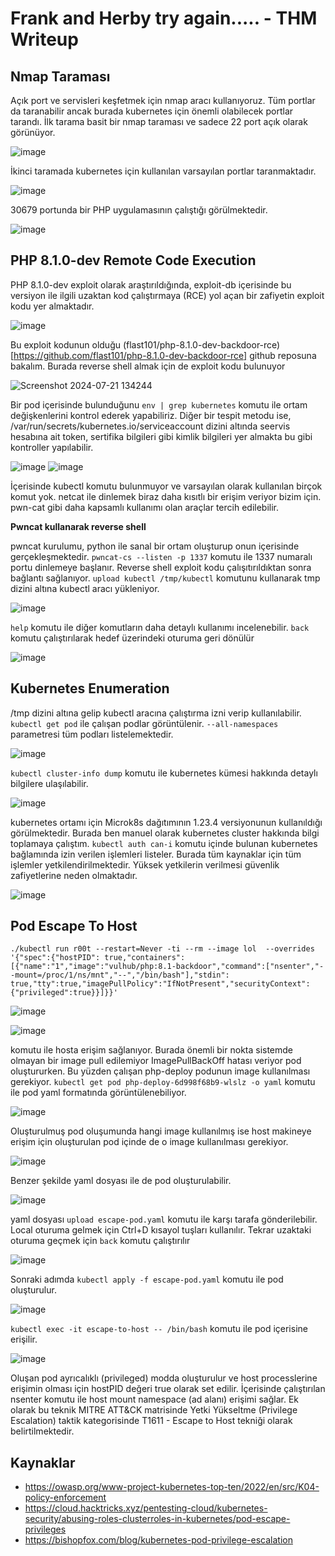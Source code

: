 # Frank and Herby try again..... - THM Writeup
## Nmap Taraması
Açık port ve servisleri keşfetmek için nmap aracı kullanıyoruz. Tüm portlar da taranabilir ancak burada kubernetes için önemli olabilecek portlar tarandı. İlk tarama basit bir nmap taraması ve sadece 22 port açık olarak görünüyor.

![image](https://github.com/user-attachments/assets/326b2bf8-8ae5-4ce3-ad04-4a10fabacf64)

İkinci taramada kubernetes için kullanılan varsayılan portlar taranmaktadır.

![image](https://github.com/user-attachments/assets/b4b6f79c-224c-4b16-998a-4c895b9c3769)

30679 portunda bir PHP uygulamasının çalıştığı görülmektedir. 

![image](https://github.com/user-attachments/assets/b6534197-37a6-4bc0-9fb0-12677028f478)

## PHP 8.1.0-dev Remote Code Execution

PHP 8.1.0-dev exploit olarak araştırıldığında, exploit-db içerisinde bu versiyon ile ilgili uzaktan kod çalıştırmaya (RCE) yol açan bir zafiyetin exploit kodu yer almaktadır.

![image](https://github.com/user-attachments/assets/810c2bfd-d8eb-4a0c-a00d-2b0e6d14f8f3)

Bu exploit kodunun olduğu (flast101/php-8.1.0-dev-backdoor-rce)[https://github.com/flast101/php-8.1.0-dev-backdoor-rce] github reposuna bakalım. Burada reverse shell almak için de exploit kodu bulunuyor 

![Screenshot 2024-07-21 134244](https://github.com/user-attachments/assets/6bac4f8e-de7d-43e5-8759-ef321a6adaa0)

Bir pod içerisinde bulunduğunu `env | grep kubernetes` komutu ile ortam değişkenlerini kontrol ederek yapabiliriz. Diğer bir tespit metodu ise, /var/run/secrets/kubernetes.io/serviceaccount dizini altında seervis hesabına ait token, sertifika bilgileri gibi kimlik bilgileri yer almakta bu gibi kontroller yapılabilir.

![image](https://github.com/user-attachments/assets/7a892395-b19b-41bb-b00c-d3fb12ba2dff)
![image](https://github.com/user-attachments/assets/ef5b0afe-d70d-4c4e-8f64-d56c2916d346)


İçerisinde kubectl komutu bulunmuyor ve varsayılan olarak kullanılan birçok komut yok. netcat ile dinlemek biraz daha kısıtlı bir erişim veriyor bizim için. pwn-cat gibi daha kapsamlı kullanımı olan araçlar tercih edilebilir.

**Pwncat kullanarak reverse shell**

pwncat kurulumu, python ile sanal bir ortam oluşturup onun içerisinde gerçekleşmektedir. `pwncat-cs --listen -p 1337` komutu ile 1337 numaralı portu dinlemeye başlanır. Reverse shell exploit kodu çalışıtırıldıktan sonra bağlantı sağlanıyor. `upload kubectl /tmp/kubectl` komutunu kullanarak tmp dizini altına kubectl aracı yükleniyor.

![image](https://github.com/user-attachments/assets/f2205d0f-1f58-465e-b8c0-a3df7b617338)

`help` komutu ile diğer komutların daha detaylı kullanımı incelenebilir. `back` komutu çalıştırılarak hedef üzerindeki oturuma geri dönülür

![image](https://github.com/user-attachments/assets/8fcc79d5-9ad2-4c0f-a60b-86e7f01e2c0f)

## Kubernetes Enumeration

/tmp dizini altına gelip kubectl aracına çalıştırma izni verip kullanılabilir. `kubectl get pod` ile çalışan podlar görüntülenir. `--all-namespaces` parametresi tüm podları listelemektedir.

![image](https://github.com/user-attachments/assets/a70d363b-555a-4f06-9ce4-c08679859950)

`kubectl cluster-info dump` komutu ile kubernetes kümesi hakkında detaylı bilgilere ulaşılabilir.

![image](https://github.com/user-attachments/assets/dbbca957-43dc-4e37-880c-516c69d3ef92)

kubernetes ortamı için Microk8s dağıtımının 1.23.4 versiyonunun kullanıldığı görülmektedir. Burada ben manuel olarak kubernetes cluster hakkında bilgi toplamaya çalıştım. `kubectl auth can-i` komutu içinde bulunan kubernetes bağlamında izin verilen işlemleri listeler. Burada tüm kaynaklar için tüm işlemler yetkilendirilmektedir. Yüksek yetkilerin verilmesi güvenlik zafiyetlerine neden olmaktadır.

![image](https://github.com/user-attachments/assets/36032946-1414-4f7d-9408-02cd819e096c)

## Pod Escape To Host

`./kubectl run r00t --restart=Never -ti --rm --image lol  --overrides '{"spec":{"hostPID": true,"containers":[{"name":"1","image":"vulhub/php:8.1-backdoor","command":["nsenter","--mount=/proc/1/ns/mnt","--","/bin/bash"],"stdin": true,"tty":true,"imagePullPolicy":"IfNotPresent","securityContext":{"privileged":true}}]}}'`

![image](https://github.com/user-attachments/assets/02850eff-89f7-426f-b1ee-1f068cbf3c64)

![image](https://github.com/user-attachments/assets/3dd8957c-988e-4142-8984-493f351e1288)

komutu ile hosta erişim sağlanıyor. Burada önemli bir nokta sistemde olmayan bir image pull edilemiyor ImagePullBackOff hatası veriyor pod oluştururken. Bu yüzden çalışan php-deploy podunun image kullanılması gerekiyor.
`kubectl get pod php-deploy-6d998f68b9-wlslz -o yaml` komutu ile pod yaml formatında görüntülenebiliyor.

![image](https://github.com/user-attachments/assets/7f7cf486-a134-4935-8af0-1f16e7d7da91)

Oluşturulmuş pod oluşumunda hangi image kullanılmış ise host makineye erişim için oluşturulan pod içinde de o image kullanılması gerekiyor.

![image](https://github.com/user-attachments/assets/510c4bb8-f01b-417a-ac72-36973f8b3425)

Benzer şekilde yaml dosyası ile de pod oluşturulabilir. 

![image](https://github.com/user-attachments/assets/585a9f32-2043-4f60-bc26-8640eebe0f7d)

yaml dosyası `upload escape-pod.yaml` komutu ile karşı tarafa gönderilebilir. Local oturuma gelmek için Ctrl+D kısayol tuşları kullanılır. Tekrar uzaktaki oturuma geçmek için `back` komutu çalıştırılır

![image](https://github.com/user-attachments/assets/e44e6f69-9515-4af1-b44a-fee11d74d093)

Sonraki adımda `kubectl apply -f escape-pod.yaml` komutu ile pod oluşturulur.

![image](https://github.com/user-attachments/assets/30042a35-ea38-4d26-98e2-11835474b74c)

`kubectl exec -it escape-to-host -- /bin/bash` komutu ile pod içerisine erişilir.

![image](https://github.com/user-attachments/assets/de2db445-7cc6-4ec0-92c5-c232908d2b9c)

Oluşan pod ayrıcalıklı (privileged) modda oluşturulur ve host processlerine erişimin olması için hostPID değeri true olarak set edilir. İçerisinde çalıştırılan nsenter komutu ile host mount namespace (ad alanı) erişimi sağlar.
Ek olarak bu teknik MITRE ATT&CK matrisinde Yetki Yükseltme (Privilege Escalation) taktik kategorisinde T1611 - Escape to Host tekniği olarak belirtilmektedir.

## Kaynaklar
- https://owasp.org/www-project-kubernetes-top-ten/2022/en/src/K04-policy-enforcement
- https://cloud.hacktricks.xyz/pentesting-cloud/kubernetes-security/abusing-roles-clusterroles-in-kubernetes/pod-escape-privileges
- https://bishopfox.com/blog/kubernetes-pod-privilege-escalation
